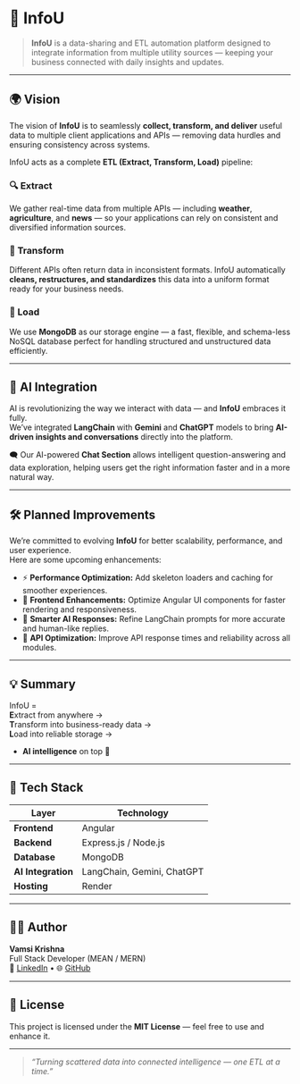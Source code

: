 # 🧠 InfoU

> **InfoU** is a data-sharing and ETL automation platform designed to integrate information from multiple utility sources — keeping your business connected with daily insights and updates.

---

## 🌍 Vision

The vision of **InfoU** is to seamlessly **collect, transform, and deliver** useful data to multiple client applications and APIs — removing data hurdles and ensuring consistency across systems.

InfoU acts as a complete **ETL (Extract, Transform, Load)** pipeline:

### 🔍 Extract

We gather real-time data from multiple APIs — including **weather**, **agriculture**, and **news** — so your applications can rely on consistent and diversified information sources.

### 🔧 Transform

Different APIs often return data in inconsistent formats. InfoU automatically **cleans, restructures, and standardizes** this data into a uniform format ready for your business needs.

### 💾 Load

We use **MongoDB** as our storage engine — a fast, flexible, and schema-less NoSQL database perfect for handling structured and unstructured data efficiently.

---

## 🤖 AI Integration

AI is revolutionizing the way we interact with data — and **InfoU** embraces it fully.  
We’ve integrated **LangChain** with **Gemini** and **ChatGPT** models to bring **AI-driven insights and conversations** directly into the platform.

🗨️ Our AI-powered **Chat Section** allows intelligent question-answering and data exploration, helping users get the right information faster and in a more natural way.

---

## 🛠️ Planned Improvements

We’re committed to evolving **InfoU** for better scalability, performance, and user experience.  
Here are some upcoming enhancements:

- ⚡ **Performance Optimization:** Add skeleton loaders and caching for smoother experiences.
- 🧩 **Frontend Enhancements:** Optimize Angular UI components for faster rendering and responsiveness.
- 🧠 **Smarter AI Responses:** Refine LangChain prompts for more accurate and human-like replies.
- 🚀 **API Optimization:** Improve API response times and reliability across all modules.

---

## 💡 Summary

InfoU =  
**E**xtract from anywhere →  
**T**ransform into business-ready data →  
**L**oad into reliable storage →

- **AI intelligence** on top 🚀

---

## 🧩 Tech Stack

| Layer              | Technology                 |
| ------------------ | -------------------------- |
| **Frontend**       | Angular                    |
| **Backend**        | Express.js / Node.js       |
| **Database**       | MongoDB                    |
| **AI Integration** | LangChain, Gemini, ChatGPT |
| **Hosting**        | Render                     |

---

## 🧑‍💻 Author

**Vamsi Krishna**  
Full Stack Developer (MEAN / MERN)  
💼 [LinkedIn](https://www.linkedin.com/) • 🌐 [GitHub](https://github.com/)

---

## 📜 License

This project is licensed under the **MIT License** — feel free to use and enhance it.

---

> _“Turning scattered data into connected intelligence — one ETL at a time.”_
